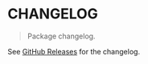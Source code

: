 # CHANGELOG

> Package changelog.

See [GitHub Releases](https://github.com/stdlib-js/blas-ext-base-sapx/releases) for the changelog.